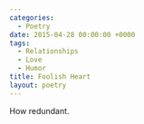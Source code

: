 ```yaml
---
categories:
  - Poetry
date: 2015-04-28 00:00:00 +0000
tags:
  - Relationships
  - Love
  - Humor
title: Foolish Heart
layout: poetry
---
```


How redundant.
